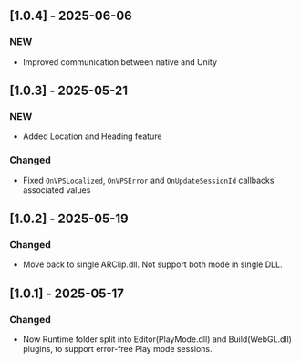 ## [1.0.4] - 2025-06-06

### NEW

- Improved communication between native and Unity

## [1.0.3] - 2025-05-21

### NEW

- Added Location and Heading feature

### Changed

- Fixed `OnVPSLocalized`, `OnVPSError` and `OnUpdateSessionId` callbacks associated values

## [1.0.2] - 2025-05-19

### Changed

- Move back to single ARClip.dll. Not support both mode in single DLL.


## [1.0.1] - 2025-05-17

### Changed

- Now Runtime folder split into Editor(PlayMode.dll) and Build(WebGL.dll) plugins, to support error-free Play mode sessions.
